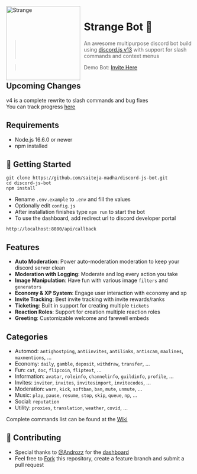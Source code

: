<img width="200" height="200" align="left" style="float: left; margin: 0 10px 0 0;" alt="Strange" src="https://cdn.discordapp.com/avatars/752922609733337190/e33accb1135c9084f69d503e17bb4290.png?size=1024">

# Strange Bot 🤖

> An awesome multipurpose discord bot build using [discord.js v13](https://discord.js.org) with support for slash commands and context menus

> Demo Bot: [Invite Here](https://discord.com/oauth2/authorize?client_id=752922609733337190&permissions=397602323830&scope=bot%20applications.commands)

## Upcoming Changes
v4 is a complete rewrite to slash commands and bug fixes<br>
You can track progress [here](https://github.com/saiteja-madha/discord-js-bot/projects/10)

## Requirements

- Node.js 16.6.0 or newer
- npm installed

## 🚀 Getting Started

```
git clone https://github.com/saiteja-madha/discord-js-bot.git
cd discord-js-bot
npm install
```

- Rename `.env.example` to `.env` and fill the values
- Optionally edit `config.js`
- After installation finishes type `npm run` to start the bot
- To use the dashboard, add redirect url to discord developer portal
```
http://localhost:8080/api/callback
```

## Features

- **Auto Moderation**: Power auto-moderation moderation to keep your discord server clean
- **Moderation with Logging**: Moderate and log every action you take
- **Image Manipulation**: Have fun with various image `filters` and `generators`
- **Economy & XP System**: Engage user interaction with economy and xp
- **Invite Tracking**: Best invite tracking with invite rewards/ranks
- **Ticketing**: Built in support for creating multiple `tickets`
- **Reaction Roles**: Support for creation multiple reaction roles
- **Greeting**: Customizable welcome and farewell embeds

## Categories

- Automod: `antighostping`, `antiinvites`, `antilinks`, `antiscam`, `maxlines`, `maxmentions`, ...
- Economy: `daily`, `gamble`, `deposit`, `withdraw`, `transfer`, ...
- Fun: `cat`, `doc`, `flipcoin`, `fliptext`, ...
- Information: `avatar`, `roleinfo`, `channelinfo`, `guildinfo`, `profile`, ...
- Invites: `inviter`, `invites`, `invitesimport`, `invitecodes`, ...
- Moderation: `warn`, `kick`, `softban`, `ban`, `mute`, `unmute`, ...
- Music: `play`, `pause`, `resume`, `stop`, `skip`, `queue`, `np`, ...
- Social: `reputation`
- Utility: `proxies`, `translation`, `weather`, `covid`, ...

Complete commands list can be found at the [Wiki](https://github.com/saiteja-madha/discord-js-bot/wiki)

## 🤝 Contributing

- Special thanks to [@Androzz](https://github.com/Androz2091/AtlantaBot) for the [dashboard](https://github.com/Androz2091/AtlantaBot)
- Feel free to [Fork](https://github.com/saiteja-madha/discord-js-bot/fork) this repository, create a feature branch and submit a pull request
